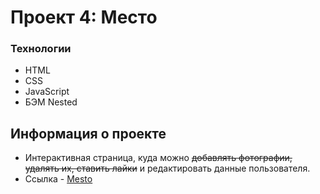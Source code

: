 # Проект 4: Место

### Технологии

* HTML
* CSS
* JavaScript
* БЭМ Nested

## Информация о проекте

* Интерактивная страница, куда можно ~~добавлять фотографии, удалять их, ставить лайки~~ и редактировать данные пользователя.
* Ссылка - [Mesto](https://rshipulin.github.io/mesto/)
